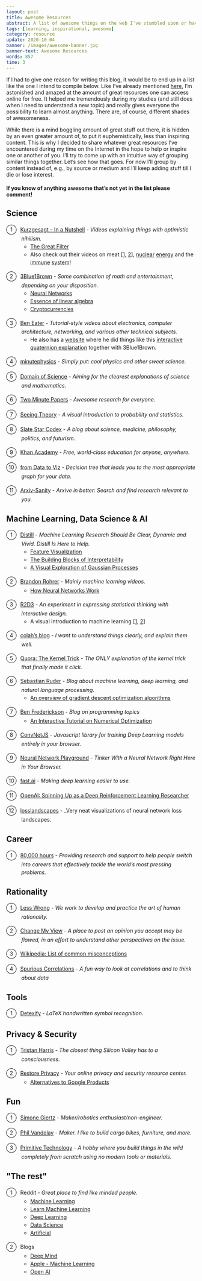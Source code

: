 ```yaml
---
layout: post
title: Awesome Resources
abstract: A list of awesome things on the web I've stumbled upon or have been directed to. Those include great (visual) explanations of complicated topics in machine learning and science in general, software tools and other fun stuff.
tags: [learning, inspirational, awesome]
category: resource
update: 2020-10-04
banner: /images/awesome-banner.jpg
banner-text: Awesome Resources
words: 857
time: 3
---
```


If I had to give one reason for writing this blog, it would be to end up in a list like the one I intend to compile below. Like I’ve already mentioned [here](https://hummat.github.io/thought/2020/05/28/writing-good-articles.html), I’m astonished and amazed at the amount of great resources one can access online for free. It helped me tremendously during my studies (and still does when I need to understand a new topic) and really gives everyone the possibility to learn almost anything. There are, of course, different shades of awesomeness.

While there is a mind boggling amount of great stuff out there, it is hidden by an even greater amount of, to put it euphemistically, less than inspiring content. This is why I decided to share whatever great resources I’ve encountered during my time on the Internet in the hope to help or inspire one or another of you. I’ll try to come up with an intuitive way of grouping similar things together. Let’s see how that goes. For now I’ll group by content instead of, e.g., by source or medium and I’ll keep adding stuff till I die or lose interest.

#### If you know of anything awesome that’s not yet in the list please comment!

<style>
    ol {
        list-style: none;
        counter-reset: item;
        padding: 0 0 0 40px;
    }
    li {
        line-height: 1.5em;
    }
    ol > li {
        counter-increment: item;
        margin-bottom: 1em;
    }
    ol > li:before {
        margin-right: 10px;
        margin-left: -40px;
   		content: counter(item);
        border: 1px solid black;
   		border-radius: 50%;
        line-height: 1.7em;
    	width: 1.8em;
        display: inline-block;
        text-align: center;
    }
</style>

## Science

1. [Kurzgesagt – In a Nutshell](https://www.youtube.com/kurzgesagt) - _Videos explaining things with optimistic nihilism._
   * [The Great Filter](https://www.youtube.com/watch?v=UjtOGPJ0URM)
   * Also check out their videos on meat [[1](https://www.youtube.com/watch?v=NxvQPzrg2Wg), [2](https://www.youtube.com/watch?v=ouAccsTzlGU)], [nuclear](https://www.youtube.com/watch?v=HEYbgyL5n1g) [energy](https://www.youtube.com/watch?v=pVbLlnmxIbY) and the [immune](https://www.youtube.com/watch?v=zQGOcOUBi6s) [system](https://www.youtube.com/watch?v=BSypUV6QUNw)!
2. [3Blue1Brown](https://www.youtube.com/3blue1brown) - _Some combination of math and entertainment, depending on your disposition._
   * [Neural Networks](https://www.youtube.com/playlist?list=PLZHQObOWTQDNU6R1_67000Dx_ZCJB-3pi)
   * [Essence of linear algebra](https://www.youtube.com/playlist?list=PLZHQObOWTQDPD3MizzM2xVFitgF8hE_ab)
   * [Cryptocurrencies](https://www.youtube.com/watch?v=bBC-nXj3Ng4&t=64s)
3. [Ben Eater](https://www.youtube.com/beneater) - _Tutorial-style videos about electronics, computer architecture, networking, and various other technical subjects._
   * He also has a [website](https://eater.net) where he did things like this [interactive quaternion explanation](https://eater.net/quaternions) together with 3Blue1Brown.
4. [minutephysics](https://www.youtube.com/user/minutephysics) - _Simply put: cool physics and other sweet science._
5. [Domain of Science](https://www.youtube.com/domainofscience) - _Aiming for the clearest explanations of science and mathematics._
6. [Two Minute Papers](https://www.youtube.com/user/keeroyz) - _Awesome research for everyone._
7. [Seeing Theory](https://seeing-theory.brown.edu/) - _A visual introduction to probability and statistics._
8. [Slate Star Codex](https://slatestarcodex.com/) - _A blog about science, medicine, philosophy, politics, and futurism._
9. [Khan Academy](https://www.khanacademy.org/) - _Free, world‑class education for anyone, anywhere._
10. [from Data to Viz](https://www.data-to-viz.com/#explore) - _Decision tree that leads you to the most appropriate graph for your data._
11. [Arxiv-Sanity](http://arxiv-sanity.com/) - _Arxive in better: Search and find research relevant to you._

## Machine Learning, Data Science & AI

1. [Distill](https://distill.pub/) - _Machine Learning Research Should Be Clear, Dynamic and Vivid. Distill Is Here to Help._
   * [Feature Visualization](https://distill.pub/2017/feature-visualization/)
   * [The Building Blocks of Interpretability](https://distill.pub/2018/building-blocks/)
   * [A Visual Exploration of Gaussian Processes](https://distill.pub/2019/visual-exploration-gaussian-processes/)
2. [Brandon Rohrer](https://www.youtube.com/brandonrohrer) - _Mainly machine learning videos._
   * [How Neural Networks Work](https://www.youtube.com/playlist?list=PLVZqlMpoM6kaJX_2lLKjEhWI0NlqHfqzp)
3. [R2D3](http://www.r2d3.us) - _An experiment in expressing statistical thinking with interactive design._
   * A visual introduction to machine learning [[1](http://www.r2d3.us/visual-intro-to-machine-learning-part-1/), [2](http://www.r2d3.us/visual-intro-to-machine-learning-part-2/)]
4. [colah’s blog](https://colah.github.io/) - _I want to understand things clearly, and explain them well._
5. [Quora: The Kernel Trick](https://www.quora.com/q/rrfsinhyglsnclow/The-Kernel-Trick) - _The ONLY explanation of the kernel trick that finally made it click._
6. [Sebastian Ruder](https://ruder.io/) - _Blog about machine learning, deep learning, and natural language processing._
   * [An overview of gradient descent optimization algorithms](https://ruder.io/optimizing-gradient-descent/index.html)
7. [Ben Frederickson](https://www.benfrederickson.com/blog/) - _Blog on programming topics_
   * [An Interactive Tutorial on Numerical Optimization](https://www.benfrederickson.com/numerical-optimization/)
8. [ConvNetJS](https://cs.stanford.edu/people/karpathy/convnetjs/index.html) - _Javascript library for training Deep Learning models entirely in your browser._
9. [Neural Network Playground](https://playground.tensorflow.org/) - _Tinker With a Neural Network Right Here in Your Browser._
10. [fast.ai](https://www.fast.ai/) - _Making deep learning easier to use._
11. [OpenAI: Spinning Up as a Deep Reinforcement Learning Researcher](https://spinningup.openai.com/en/latest/spinningup/spinningup.html)
12. [losslandscapes](https://losslandscape.com/) - _Very neat visualizations of neural network loss landscapes.

## Career

5. [80,000 hours](https://80000hours.org/) - _Providing research and support to help people switch into careers that effectively tackle the world’s most pressing problems._

## Rationality

1. [Less Wrong](https://www.lesswrong.com/) - _We work to develop and practice the art of human rationality._
2. [Change My View](https://www.reddit.com/r/changemyview/) - _A place to post an opinion you accept may be flawed, in an effort to understand other perspectives on the issue._
3. [Wikipedia: List of common misconceptions](https://en.wikipedia.org/wiki/List_of_common_misconceptions)
4. [Spurious Correlations](https://www.tylervigen.com/spurious-correlations) - _A fun way to look at correlations and to think about data_

## Tools

1. [Detexify](https://detexify.kirelabs.org/classify.html) - _LaTeX handwritten symbol recognition._

## Privacy & Security

1. [Tristan Harris](https://www.tristanharris.com/) - _The closest thing Silicon Valley has to a consciousness._
2. [Restore Privacy](https://restoreprivacy.com/) - _Your online privacy and security resource center._
    * [Alternatives to Google Products](https://restoreprivacy.com/google-alternatives/)

## Fun

1. [Simone Giertz](https://www.youtube.com/simonegiertz) - _Maker/robotics enthusiast/non-engineer._
2. [Phil Vandelay](https://www.youtube.com/channel/UCchU2gYo5UunA6uh6JVOd9A) - _Maker. I like to build cargo bikes, furniture, and more._
3. [Primitive Technology](https://www.youtube.com/channel/UCAL3JXZSzSm8AlZyD3nQdBA) - _A hobby where you build things in the wild completely from scratch using no modern tools or materials._

## "The rest"

1. Reddit - _Great place to find like minded people._
   - [Machine Learning](https://www.reddit.com/r/MachineLearning)
   - [Learn Machine Learning](https://www.reddit.com/r/learnmachinelearning)
   - [Deep Learning](https://www.reddit.com/r/deeplearning/)
   - [Data Science](https://www.reddit.com/r/datascience/)
   - [Artificial](https://www.reddit.com/r/artificial)
2. Blogs
   - [Deep Mind](https://deepmind.com/blog/)
   - [Apple - Machine Learning](https://machinelearning.apple.com/)
   - [Open AI](https://openai.com/blog/)